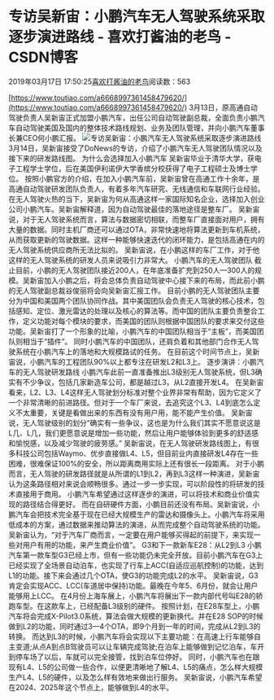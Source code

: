 
# 专访吴新宙：小鹏汽车无人驾驶系统采取逐步演进路线 - 喜欢打酱油的老鸟 - CSDN博客


2019年03月17日 17:50:25[喜欢打酱油的老鸟](https://me.csdn.net/weixin_42137700)阅读数：563


[https://www.toutiao.com/a6668997361458479620/](https://www.toutiao.com/a6668997361458479620/)
3月13日，原高通自动驾驶负责人吴新宙正式加盟小鹏汽车，出任公司自动驾驶副总裁，全面负责小鹏汽车自动驾驶美国及国内的整体技术路线规划、业务及团队管理，并向小鹏汽车董事长兼CEO何小鹏汇报。
![专访吴新宙：小鹏汽车无人驾驶系统采取逐步演进路线](http://p9.pstatp.com/large/pgc-image/dc5ad32002e746ec9cb80f6aca671d89)
3月14日，吴新宙接受了DoNews的专访，介绍了小鹏汽车无人驾驶团队情况以及接下来的研发路线图。
为什么会选择加入小鹏汽车
吴新宙毕业于清华大学，获电子工程学士学位，后在美国伊利诺伊大学香槟分校获得了电子工程硕士及博士学位。
按照小鹏官方的介绍，在加入小鹏汽车前，吴新宙曾在高通工作十余年，是高通自动驾驶研发团队负责人，有着多年汽车研究、无线通信和车联网行业经验。
在无人驾驶火热的当下，吴新宙为何从高通这样一家国际知名企业，选择加入创业公司小鹏汽车。吴新宙解释道，因为自动驾驶最佳的落地途径是整车厂。
吴新宙说，对于无人驾驶系统而言，算法与数据密切相联，而整车厂直接面对用户，拥有大量的数据。同时主机厂商还可以通过OTA，非常快速地将算法更新到车机系统，从而获取更新的驾驶数据。这样一种能够快速迭代的闭环能力，是包括高通在内的无人驾驶系统供应商所无法比拟的。
吴新宙说，在小鹏这样的车厂工作，对于他这样的无人驾驶系统的研发人员来说吸引力非常大。
小鹏汽车的无人驾驶团队
截止目前，小鹏的无人驾驶团队接近200人，在年底准备扩充到250人—300人的规模。吴新宙加入小鹏之后，将会总体负责自动驾驶中心接下来的布局，而此前小鹏的无人驾驶副总裁谷俊丽将会向吴新宙汇报工作。
目前小鹏的无人驾驶团队主要分为中国和美国两个团队协同作战。其中美国团队会负责无人驾驶的核心技术，包括感知、定位、激光雷达的处理以及核心的算法等。而中国的团队主要负责整合工作，定义功能对每个模块的要求，而美国的团队则根据中国团队的要求来交付这些功能。吴新宙打了一个形象的比喻，小鹏汽车的中国团队相当于“主板”，而美国团队则相当于“插件”。
同时小鹏汽车的中国团队，还肩负着和其他部门合作无人驾驶系统在小鹏汽车上的落地和大规模路试的任务。
在目前这个时间节点上，吴新宙说，小鹏汽车的工程团队90%以上都专注在研发L2和L3上。
逐步演讲：小鹏汽车的无人驾驶研发路线
小鹏汽车此前一直准备推出L3级别无人驾驶系统，但L3确实有不少争议，包括几家新造车公司，都是越过L3，从L2直接开发L4。
在吴新宙看来，L2、L3、L4这样无人驾驶划分标准对整个业界非常有帮助，因为它定义了一个非常清晰的前进路径。但对于一个车厂来说，去追究这个L3、L4到底怎么定义不太重要，关键是看做出来的东西有没有用户用，能不能产生价值。
吴新宙说，无人驾驶级别的划分“确实有一些争议，这也是为什么我们其实不愿意说这是L几、L几，我们更愿意说是增加一些功能，然后让用户能够体验到更多的舒适感和愉悦感，以及减少驾驶的疲劳感。”
吴新宙说，在无人驾驶研发路线图上，有很多科技公司包括Waymo、优步直接做L4、L5，但目前业内直接研发L4存在一些困难，很难保证100%的安全，所以距离商用实际上还有很长一段距离。
对于小鹏而言，无人驾驶的研发路径就是从所谓的L1到L2，再到L3这样一种演进，吴新宙认为这条路径相对来说会顺畅很多。通过一步一步实现，可以阶段性的将研发的技术直接用于商用。
小鹏汽车希望通过这样逐步的演进，可以将技术和商业价值实现的路径结合得更好。
而在自研硬件方面，小鹏目前还没有布局。吴新宙说，小鹏汽车会把技术完全基于现在已经大规模生产的雷达和摄像头上。小鹏汽车将采用低成本的方案，通过数据来推动算法的演进，从而完成整个自动驾驶系统的功能。
吴新宙认为，“对于汽车厂商而言，一定要在用户能够买得起的前提下，来实现一些对用户有用的功能，来产生商业价值”。
G3和下一款新车E28：从L2到L3
小鹏汽车第一款车型G3已经上市，但有一些功能仍未完全开放。目前小鹏汽车在G3上已经实现了全场景自动泊车，也实现了行车上ACC(自适应巡航控制)的功能，达到L1的功能。接下来会通过几个OTA，使G3的功能完成L2的水平。
吴新宙说，G3肯定会实现ACC、LCC(车道居中保持)功能。最晚在今年5、6月份，就会让用户能够用上LCC。
在4月份上海车展上，小鹏汽车将展出下一款内部代号叫E28的轿跑车型。在这款车上，已经配备L3级别的硬件。
按照计划，在E28车型上，小鹏汽车将会完成X-Pilot3.0系统，算法会做大规模的更新换代。并在E28 SOP的时候做到L2的功能，同时通过3—4个OTA，即9个月到一年的时间，完成从L2到L3的转换。
而达到L3的时候，小鹏汽车将会实现以下主要功能：在高速上行车能够自主变道;从点A到点B驾驶员可以让车辆完成驾驶;在泊车上能够做到记忆泊车，车开到停车场了以后，车就可以完全接管，找到泊车位停好。
同时，小鹏汽车也在跟现有L4、L5的公司做一些合作，以便更清晰地了解L4、L5的痛点，怎么样大规模生产L4、L5的硬件，以及怎么样有效地来做出行服务。
吴新宙说，小鹏汽车希望在2024、2025年这个节点上，能够做到L4的水平。

